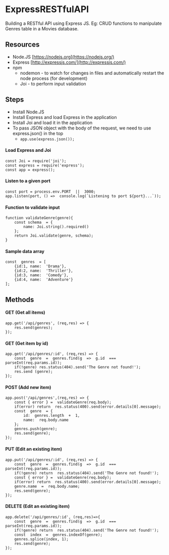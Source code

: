 # ExpressRESTfulAPI

Building a RESTful API using Express JS.
Eg: CRUD functions to manipulate Genres table in a Movies database.

## Resources

- Node.JS [https://nodejs.org](https://nodejs.org/)
- Express [http://expressjs.com/](http://expressjs.com/)
- npm
	- nodemon - to watch for changes in files and automatically restart the node process (for development)
	- Joi - to perform input validation

## Steps

- Install Node.JS
- Install Express and load Express in the application
- Install Joi and load it in the application
- To pass JSON object with the body of the request, we need to use express.json() in the top
	- `app.use(express.json());`

#### Load Express and Joi   

    const Joi = require('joi');
    const express = require('express');
    const app = express();

#### Listen to a given port 
    const port = process.env.PORT  ||  3000;    
    app.listen(port, () =>  console.log(`Listening to port ${port}...`));

#### Function to validate input
   
    function validateGenre(genre){
	    const schema  = {
		    name: Joi.string().required()
	    };
	    return Joi.validate(genre, schema);
    }
#### Sample data array

    const  genres  = [    
	    {id:1, name:  'Drama'},    
	    {id:2, name:  'Thriller'},    
	    {id:3, name:  'Comedy'},    
	    {id:4, name:  'Adventure'}    
    ];

## Methods
#### GET (Get all items)
    app.get('/api/genres', (req,res) => {       
	    res.send(genres);    
    });
    
#### GET (Get item by id)
    app.get('/api/genres/:id', (req,res) => {  
	    const  genre  =  genres.find(g  =>  g.id  ===  parseInt(req.params.id));    
	    if(!genre) res.status(404).send('The Genre not found!');    
	    res.send (genre);
    });
    
#### POST (Add new item)
    app.post('/api/genres',(req,res) => {
	    const { error } =  validateGenre(req.body);    
	    if(error) return  res.status(400).send(error.details[0].message);    
	    const  genre  = {   
		    id:  genres.length  +  1,
		    name:  req.body.name    
	    };  
	    genres.push(genre);
	    res.send(genre);
    });

#### PUT (Edit an existing item)

    app.put('/api/genres/:id', (req,res) => { 
	    const  genre  =  genres.find(g  =>  g.id  ===  parseInt(req.params.id));
	    if(!genre) return  res.status(404).send('The Genre not found!');
	    const { error } =  validateGenre(req.body);
	    if(error) return  res.status(400).send(error.details[0].message);
	    genre.name  =  req.body.name;
	    res.send(genre);
    });

#### DELETE (Edit an existing item)

    app.delete('/api/genres/:id', (req,res)=>{
	    const  genre  =  genres.find(g  =>  g.id  ===  parseInt(req.params.id));
	    if(!genre) return  res.status(404).send('The Genre not found!');
	    const  index  =  genres.indexOf(genre);
	    genres.splice(index, 1);
	    res.send(genre);
    });
